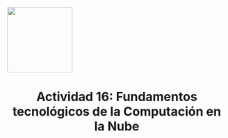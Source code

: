 <p align="left">
  <img src="https://semanadelcannabis.cayetano.edu.pe/assets/img/logo-upch.png" width="150">
  <h1 align="center">Actividad 16: Fundamentos tecnológicos de la Computación en la Nube</h1>
</p>

